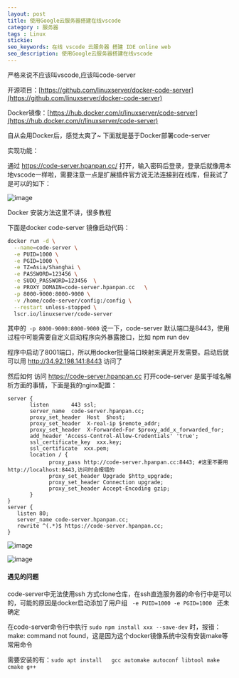 ```yaml
---
layout: post
title: 使用Google云服务器搭建在线vscode
category : 服务器
tags : Linux 
stickie: 
seo_keywords: 在线 vscode 云服务器 搭建 IDE online web
seo_description: 使用Google云服务器搭建在线vscode
---
```


严格来说不应该叫vscode,应该叫code-server 

开源项目：[https://github.com/linuxserver/docker-code-server](https://github.com/linuxserver/docker-code-server)

Docker镜像：[https://hub.docker.com/r/linuxserver/code-server](https://hub.docker.com/r/linuxserver/code-server)

自从会用Docker后，感觉太爽了~  下面就是基于Docker部署code-server

实现功能：

通过 https://code-server.hpanpan.cc/ 打开，输入密码后登录，登录后就像用本地vscode一样啦，需要注意一点是扩展插件官方说无法连接到在线库，但我试了是可以的如下：

![image](https://user-images.githubusercontent.com/15027167/139243905-acce2bfb-be0b-475b-a254-725b25159ea4.png)

Docker 安装方法这里不讲，很多教程

下面是docker  code-server 镜像启动代码：

```bash
docker run -d \
  --name=code-server \
  -e PUID=1000 \
  -e PGID=1000 \
  -e TZ=Asia/Shanghai \
  -e PASSWORD=123456 \
  -e SUDO_PASSWORD=123456  \
  -e PROXY_DOMAIN=code-server.hpanpan.cc   \
  -p 8000-9000:8000-9000 \
  -v /home/code-server/config:/config \
  --restart unless-stopped \
  lscr.io/linuxserver/code-server
 ```
 
 其中的``` -p 8000-9000:8000-9000``` 说一下，code-server 默认端口是8443，使用过程中可能需要自定义启动程序向外暴露接口，比如 npm run dev
 
 程序中启动了8001端口，所以用docker批量端口映射来满足开发需要。启动后就可以用 http://34.92.198.141:8443  访问了
 
 然后如何 访问 https://code-server.hpanpan.cc 打开code-server 是属于域名解析方面的事情，下面是我的nginx配置：
 
 ```nginx
 server {
        listen       443 ssl;
        server_name  code-server.hpanpan.cc;
        proxy_set_header  Host  $host;
        proxy_set_header  X-real-ip $remote_addr;
        proxy_set_header  X-Forwarded-For $proxy_add_x_forwarded_for;
        add_header 'Access-Control-Allow-Credentials' 'true';
        ssl_certificate_key  xxx.key;
        ssl_certificate  xxx.pem;
        location / {
              proxy_pass http://code-server.hpanpan.cc:8443; #这里不要用http://localhost:8443,访问时会报错的
              proxy_set_header Upgrade $http_upgrade;
              proxy_set_header Connection upgrade;
              proxy_set_header Accept-Encoding gzip;
        }
}
server {
    listen 80;
    server_name code-server.hpanpan.cc;
    rewrite ^(.*)$ https://code-server.hpanpan.cc;
}
 ```
 
 ![image](https://user-images.githubusercontent.com/15027167/139246438-99ab0909-9229-4d05-baf9-9e3006ed40a4.png)



![image](https://user-images.githubusercontent.com/15027167/139241466-289c4fba-0878-4033-af8c-60905343628d.png)

#### 遇见的问题

code-server中无法使用ssh 方式clone仓库，在ssh直连服务器的命令行中是可以的，可能的原因是docker启动添加了用户组 ```  -e PUID=1000 -e PGID=1000  ``` 还未确定

在code-server命令行中执行 ```sudo npm install xxx --save-dev``` 时，报错：make: command not found，这是因为这个docker镜像系统中没有安装make等常用命令

需要安装的有：``` sudo apt install   gcc automake autoconf libtool make cmake g++ ```


